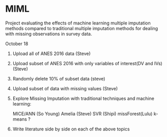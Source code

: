 # MIML

Project evaluating the effects of machine learning multiple imputation methods compared to traditional multiple imputation methods for dealing with missing observations in survey data.

October 18
1) Upload all of ANES 2016 data (Steve)
2) Upload subset of ANES 2016 with only variables of interest(DV and IVs) (Steve)
3) Randomly delete 10% of subset data (steve)
4) Upload subset of data with missing values (Steve)
5) Explore Missing Imputation with traditional techniques and machine learning:

    MICE/ANN (So Young)
    Amelia (Steve)
    SVR (Shipi)
    missForest(Lulu)
    k-means ?

6) Write literature side by side on each of the above topics  
    
